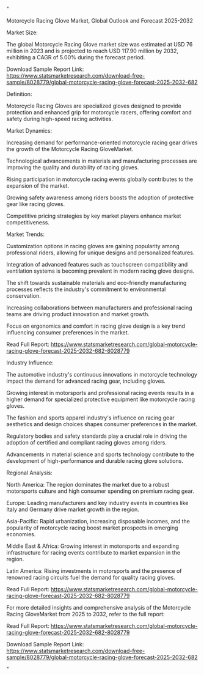 "


Motorcycle Racing Glove Market, Global Outlook and Forecast 2025-2032

Market Size:

The global Motorcycle Racing Glove market size was estimated at USD 76 million in 2023 and is projected to reach USD 117.90 million by 2032, exhibiting a CAGR of 5.00% during the forecast period.

Download Sample Report Link: https://www.statsmarketresearch.com/download-free-sample/8028779/global-motorcycle-racing-glove-forecast-2025-2032-682

Definition:

Motorcycle Racing Gloves are specialized gloves designed to provide protection and enhanced grip for motorcycle racers, offering comfort and safety during high-speed racing activities.

Market Dynamics:

Increasing demand for performance-oriented motorcycle racing gear drives the growth of the Motorcycle Racing GloveMarket.

Technological advancements in materials and manufacturing processes are improving the quality and durability of racing gloves.

Rising participation in motorcycle racing events globally contributes to the expansion of the market.

Growing safety awareness among riders boosts the adoption of protective gear like racing gloves.

Competitive pricing strategies by key market players enhance market competitiveness.

Market Trends:

Customization options in racing gloves are gaining popularity among professional riders, allowing for unique designs and personalized features.

Integration of advanced features such as touchscreen compatibility and ventilation systems is becoming prevalent in modern racing glove designs.

The shift towards sustainable materials and eco-friendly manufacturing processes reflects the industry's commitment to environmental conservation.

Increasing collaborations between manufacturers and professional racing teams are driving product innovation and market growth.

Focus on ergonomics and comfort in racing glove design is a key trend influencing consumer preferences in the market.

Read Full Report: https://www.statsmarketresearch.com/global-motorcycle-racing-glove-forecast-2025-2032-682-8028779

Industry Influence:

The automotive industry's continuous innovations in motorcycle technology impact the demand for advanced racing gear, including gloves.

Growing interest in motorsports and professional racing events results in a higher demand for specialized protective equipment like motorcycle racing gloves.

The fashion and sports apparel industry's influence on racing gear aesthetics and design choices shapes consumer preferences in the market.

Regulatory bodies and safety standards play a crucial role in driving the adoption of certified and compliant racing gloves among riders.


Advancements in material science and sports technology contribute to the development of high-performance and durable racing glove solutions.

Regional Analysis:

North America: The region dominates the market due to a robust motorsports culture and high consumer spending on premium racing gear.

Europe: Leading manufacturers and key industry events in countries like Italy and Germany drive market growth in the region.

Asia-Pacific: Rapid urbanization, increasing disposable incomes, and the popularity of motorcycle racing boost market prospects in emerging economies.

Middle East & Africa: Growing interest in motorsports and expanding infrastructure for racing events contribute to market expansion in the region.

Latin America: Rising investments in motorsports and the presence of renowned racing circuits fuel the demand for quality racing gloves.

Read Full Report: https://www.statsmarketresearch.com/global-motorcycle-racing-glove-forecast-2025-2032-682-8028779

For more detailed insights and comprehensive analysis of the Motorcycle Racing GloveMarket from 2025 to 2032, refer to the full report:

Read Full Report: https://www.statsmarketresearch.com/global-motorcycle-racing-glove-forecast-2025-2032-682-8028779

Download Sample Report Link: https://www.statsmarketresearch.com/download-free-sample/8028779/global-motorcycle-racing-glove-forecast-2025-2032-682

"
